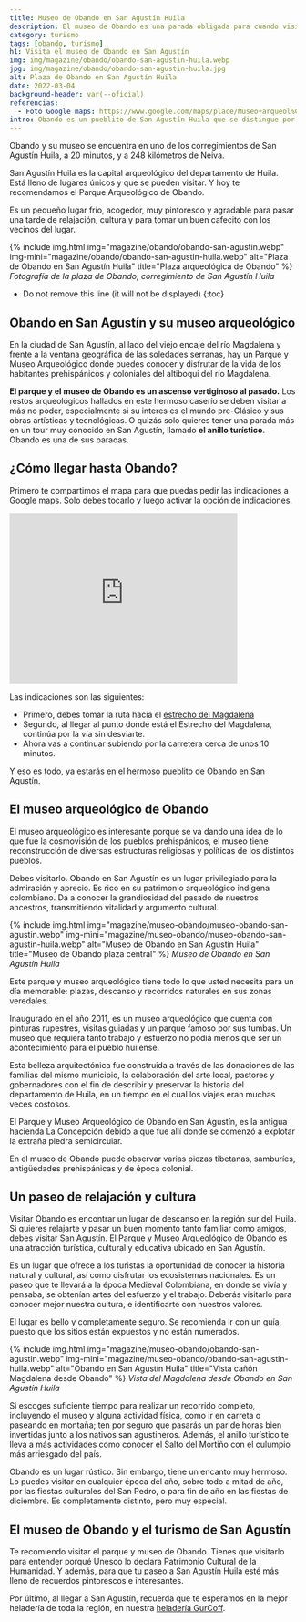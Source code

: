```yaml
---
title: Museo de Obando en San Agustín Huila
description: El museo de Obando es una parada obligada para cuando visitas San Agustín Huila. Es parte del tour conocido como El Anillo Turístico. Conócelo.
category: turismo
tags: [obando, turismo]
h1: Visita el museo de Obando en San Agustín
img: img/magazine/obando/obando-san-agustin-huila.webp
jpg: img/magazine/obando/obando-san-agustin-huila.jpg
alt: Plaza de Obando en San Agustín Huila
date: 2022-03-04
background-header: var(--oficial)
referencias:
  - Foto Google maps: https://www.google.com/maps/place/Museo+arqueol%C3%B3gico+de+Obando/@1.939533,-76.2981777,3a,75y,90t/data=!3m8!1e2!3m6!1sAF1QipNhvExf4liH9OakBSbxtag_sIGEQlD1JUdgSVCL!2e10!3e12!6shttps:%2F%2Flh5.googleusercontent.com%2Fp%2FAF1QipNhvExf4liH9OakBSbxtag_sIGEQlD1JUdgSVCL%3Dw216-h100-k-no!7i4056!8i1872!4m15!1m7!3m6!1s0x8e256536e36cb58b:0x37850a0804fbcf29!2sObando,+San+Agust%C3%ADn,+Huila,+Colombia!3b1!8m2!3d1.9400639!4d-76.2983514!3m6!1s0x8e2565376da5dab1:0x3880cb8707e22466!8m2!3d1.939533!4d-76.2981777!14m1!1BCgIgAQ?hl=es-ES
intro: Obando es un pueblito de San Agustín Huila que se distingue por un plaza-museo arqueológico.
---
```

Obando y su museo se encuentra en uno de los corregimientos de San Agustín Huila, a 20 minutos, y a 248 kilómetros de Neiva.

<!-- excerpt -->

San Agustín Huila es la capital arqueológico del departamento de Huila. Está lleno de lugares únicos y que se pueden visitar. Y hoy te recomendamos el Parque Arqueológico de Obando.

Es un pequeño lugar frío, acogedor, muy pintoresco y agradable para pasar una tarde de relajación, cultura y para tomar un buen cafecito con los vecinos del lugar.

{% include img.html img="magazine/obando/obando-san-agustin.webp" img-mini="magazine/obando/obando-san-agustin-huila.webp" alt="Plaza de Obando en San Agustín Huila" title="Plaza arqueológica de Obando" %}
*Fotografía de la plaza de Obando, corregimiento de San Agustín Huila*

* Do not remove this line (it will not be displayed)
{:toc}

## Obando en San Agustín y su museo arqueológico

En la ciudad de San Agustín, al lado del viejo encaje del río Magdalena y frente a la ventana geográfica de las soledades serranas, hay un Parque y Museo Arqueológico donde puedes conocer y disfrutar de la vida de los habitantes prehispánicos y coloniales del altiboqui del río Magdalena.

**El parque y el museo de Obando es un ascenso vertiginoso al pasado.** Los restos arqueológicos hallados en este hermoso caserío se deben visitar a más no poder, especialmente si su interes es el mundo pre-Clásico y sus obras artísticas y tecnológicas. O quizás solo quieres tener una parada más en un tour muy conocido en San Agustín, llamado **el anillo turístico**. Obando es una de sus paradas.

## ¿Cómo llegar hasta Obando?

Primero te compartimos el mapa para que puedas pedir las indicaciones a Google maps. Solo debes tocarlo y luego activar la opción de indicaciones.

<iframe src="https://www.google.com/maps/embed?pb=!1m18!1m12!1m3!1d31900.773296100146!2d-76.30442889657694!3d1.9121407607769978!2m3!1f0!2f0!3f0!3m2!1i1024!2i768!4f13.1!3m3!1m2!1s0x8e2565376da5dab1%3A0x3880cb8707e22466!2sMuseo%20arqueol%C3%B3gico%20de%20Obando!5e0!3m2!1ses!2sco!4v1650558254863!5m2!1ses!2sco" width="400" height="300" style="border:0;" allowfullscreen="" loading="lazy" referrerpolicy="no-referrer-when-downgrade"></iframe>

Las indicaciones son las siguientes:

* Primero, debes tomar la ruta hacia el [estrecho del Magdalena]({{site.baseulr}}/estrecho-rio-magdalena "Estrecho del río Magdalena")
* Segundo, al llegar al punto donde está el Estrecho del Magdalena, continúa por la vía sin desviarte.
* Ahora vas a continuar subiendo por la carretera cerca de unos 10 minutos.

Y eso es todo, ya estarás en el hermoso pueblito de Obando en San Agustín.

## El museo arqueológico de Obando

El museo arqueológico es interesante porque se va dando una idea de lo que fue la cosmovisión de los pueblos prehispánicos, el museo tiene reconstrucción de diversas estructuras religiosas y políticas de los distintos pueblos.

Debes visitarlo. Obando en San Agustín es un lugar privilegiado para la admiración y aprecio. Es rico en su patrimonio arqueológico indígena colombiano. Da a conocer la grandiosidad del pasado de nuestros ancestros, transmitiendo vitalidad y argumento cultural.

{% include img.html img="magazine/museo-obando/museo-obando-san-agustin.webp" img-mini="magazine/museo-obando/museo-obando-san-agustin-huila.webp" alt="Museo de Obando en San Agustín Huila" title="Museo de Obando plaza central" %}
*Museo de Obando en San Agustín Huila*

Este parque y museo arqueológico tiene todo lo que usted necesita para un día memorable: plazas, descanso y recorridos naturales en sus zonas veredales.

Inaugurado en el año 2011, es un museo arqueológico que cuenta con pinturas rupestres, visitas guiadas y un parque famoso por sus tumbas. Un museo que requiera tanto trabajo y esfuerzo no podía menos que ser un acontecimiento para el pueblo huilense.

Esta belleza arquitectónica fue construida a través de las donaciones de las familias del mismo municipio, la colaboración del arte local, pastores y gobernadores con el fin de describir y preservar la historia del departamento de Huila, en un tiempo en el cual los viajes eran muchas veces costosos.

El Parque y Museo Arqueológico de Obando en San Agustín, es la antigua hacienda La Concepción debido a que fue allí donde se comenzó a explotar la extraña piedra semicircular.

En el museo de Obando puede observar varias piezas tibetanas, samburíes, antigüedades prehispánicas y de época colonial.

## Un paseo de relajación y cultura

Visitar Obando es encontrar un lugar de descanso en la región sur del Huila. Si quieres relajarte y pasar un buen momento tanto familiar como amigos, debes visitar San Agustín. El Parque y Museo Arqueológico de Obando es una atracción turística, cultural y educativa ubicado en San Agustín.

Es un lugar que ofrece a los turistas la oportunidad de conocer la historia natural y cultural, así como disfrutar los ecosistemas nacionales. Es un paseo que te llevará a la época Medieval Colombiana, en donde se vivía y pensaba, se obtenían artes del esfuerzo y el trabajo. Deberás visitarlo para conocer mejor nuestra cultura, e identificarte con nuestros valores.

El lugar es bello y completamente seguro. Se recomienda ir con un guía, puesto que los sitios están expuestos y no están numerados.

{% include img.html img="magazine/museo-obando/obando-san-agustin.webp" img-mini="magazine/museo-obando/obando-san-agustin-huila.webp" alt="Obando en San Agustín Huila" title="Vista cañón Magdalena desde Obando" %}
*Vista del Magdalena desde Obando en San Agustín Huila*

Si escoges suficiente tiempo para realizar un recorrido completo, incluyendo el museo y alguna actividad física, como ir en carreta o paseando en montaña; ten por seguro que pasarás un par de horas bien invertidas junto a los nativos san agustineros. Además, el anillo turístico te lleva a más actividades como conocer el Salto del Mortiño con el culumpio más arriesgado del país.

Obando es un lugar rústico. Sin embargo, tiene un encanto muy hermoso. Lo puedes visitar en cualquier época del año, sobre todo a mitad de año, por las fiestas culturales del San Pedro, o para fin de año en las fiestas de diciembre. Es completamente distinto, pero muy especial.

## El museo de Obando y el turismo de San Agustín

Te recomiendo visitar el parque y museo de Obando. Tienes que visitarlo para entender porqué Unesco lo declara Patrimonio Cultural de la Humanidad. Y además, para que tu paseo a San Agustín Huila esté más lleno de recuerdos pintorescos e interesantes.

Por último, al llegar a San Agustín, recuerda que te esperamos en la mejor heladería de toda la región, en nuestra [heladería GurCoff]({{site.baseurl}}/contacto).
